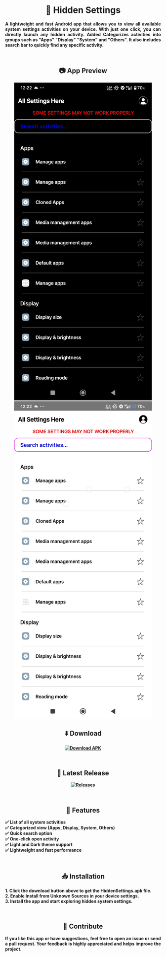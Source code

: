 <h1 align="center">🔧 Hidden Settings</h1>

<p align="justify">
<b>A lightweight and fast Android app that allows you to view all available system settings activities on your device. With just one click, you can directly launch any hidden activity. Added Categorizes activities into groups such as "Apps" "Display" "System" and "Others". It also includes search bar to quickly find any specific activity.
</p>

<br>

<h2 align="center">📷 App Preview</h2>

<p align="center">
  <img src="https://raw.githubusercontent.com/MSI-Sirajul/Hidden-Settings/refs/heads/main/.res/dark.jpg" alt="dark">
  <img src="https://raw.githubusercontent.com/MSI-Sirajul/Hidden-Settings/refs/heads/main/.res/light.jpg" alt="light">
<br>

<h2 align="center">⬇️ Download</h2>

<p align="center">
  <a href="https://github.com/MSI-Sirajul/Hidden-Settings/releases/tag/Hidden-Settings">
    <img src="https://img.shields.io/badge/Download-APK-blue?style=for-the-badge&logo=android" alt="Download APK">
  </a>
</p>

<br>

<h2 align="center">🚀 Latest Release</h2>

<p align="center">
  <a href="https://github.com/MSI-Sirajul/Hidden-Settings/releases/tag/Hidden-Settings">
    <img src="https://img.shields.io/badge/View%20All%20Releases-Click%20Here-success?style=for-the-badge&logo=github" alt="Releases">
  </a>
</p>

<br>

<h2 align="center">📌 Features</h2>

<p align="justify">
✅ List of all system activities<br>
✅ Categorized view (Apps, Display, System, Others)<br>
✅ Quick search option<br>
✅ One-click open activity<br>
✅ Light and Dark theme support<br>
✅ Lightweight and fast performance<br>
</p>

<br>

<h2 align="center">📥 Installation</h2>

<p align="justify">
1. Click the download button above to get the <b>HiddenSettings.apk</b> file.<br>
2. Enable <b>Install from Unknown Sources</b> in your device settings.<br>
3. Install the app and start exploring hidden system settings.<br>
</p>

<br>

<h2 align="center">🙌 Contribute</h2>

<p align="justify">
If you like this app or have suggestions, feel free to open an issue or send a pull request. Your feedback is highly appreciated and helps improve the project.
</p>

